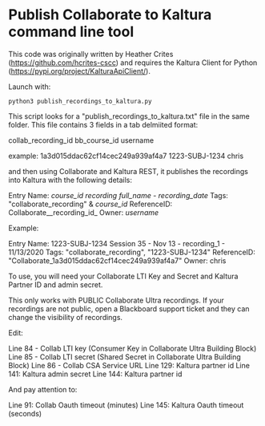 # Publish Collaborate to Kaltura command line tool

This code was originally written by Heather Crites (https://github.com/hcrites-cscc) and requires the Kaltura Client for Python (https://pypi.org/project/KalturaApiClient/).

Launch with:

    python3 publish_recordings_to_kaltura.py

This script looks for a "publish_recordings_to_kaltura.txt" file in the same folder.  This file contains 3 fields in a tab delmiited format:

collab_recording_id bb_course_id username

example:
1a3d015ddac62cf14cec249a939af4a7  1223-SUBJ-1234  chris

and then using Collaborate and Kaltura REST, it publishes the recordings into Kaltura with the following details:

Entry Name:  _course_id_ _recording full_name_ - _recording_date_
Tags: "collaborate_recording" & _course_id_
ReferenceID: Collaborate__recording_id_
Owner: _username_

Example:

Entry Name: 1223-SUBJ-1234 Session 35 - Nov 13 - recording_1 - 11/13/2020
Tags: "collaborate_recording", "1223-SUBJ-1234"
ReferenceID: "Collaborate_1a3d015ddac62cf14cec249a939af4a7"
Owner: chris

To use, you will need your Collaborate LTI Key and Secret and Kaltura Partner ID and admin secret.

This only works with PUBLIC Collaborate Ultra recordings.  If your recordings are not public, open a Blackboard support ticket and they can change the visibility of recordings.

Edit:

Line 84 - Collab LTI key (Consumer Key in Collaborate Ultra Building Block)
Line 85 - Collab LTI secret (Shared Secret in Collaborate Ultra Building Block)
Line 86 - Collab CSA Service URL
Line 129: Kaltura partner id
Line 141: Kaltura admin secret
Line 144: Kaltura partner id

And pay attention to:

Line 91:  Collab Oauth timeout (minutes)
Line 145:  Kaltura Oauth timeout (seconds)
